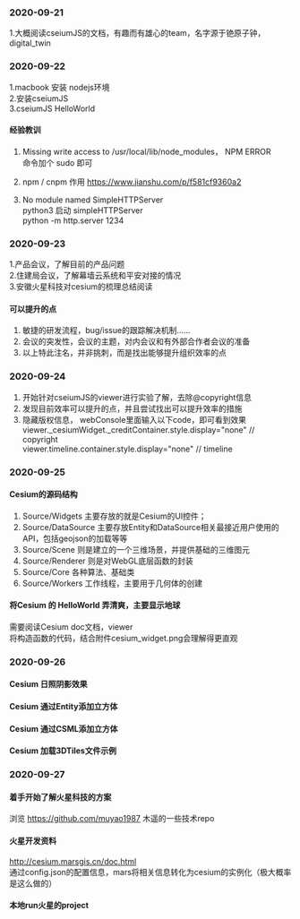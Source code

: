 ### 2020-09-21
1.大概阅读cseiumJS的文档，有趣而有雄心的team，名字源于铯原子钟，digital_twin

### 2020-09-22
1.macbook 安装 nodejs环境   
2.安装cseiumJS     
3.cseiumJS  HelloWorld          


#### 经验教训 
1. Missing write access to /usr/local/lib/node_modules， NPM ERROR    
命令加个 sudo 即可   

2. npm / cnpm 作用
https://www.jianshu.com/p/f581cf9360a2  

3. No module named SimpleHTTPServer    
python3 启动 simpleHTTPServer    
python -m http.server 1234


### 2020-09-23
1.产品会议，了解目前的产品问题     
2.住建局会议，了解幕墙云系统和平安对接的情况   
3.安徽火星科技对cesium的梳理总结阅读   

#### 可以提升的点
1. 敏捷的研发流程，bug/issue的跟踪解决机制……    
2. 会议的突发性，会议的主题，对内会议和有外部合作者会议的准备    
3. 以上特此注名，并非挑刺，而是找出能够提升组织效率的点

### 2020-09-24
1. 开始针对cseiumJS的viewer进行实验了解，去除@copyright信息   
2. 发现目前效率可以提升的点，并且尝试找出可以提升效率的措施      
3. 隐藏版权信息， webConsole里面输入以下code，即可看到效果    
viewer._cesiumWidget._creditContainer.style.display="none" // copyright       
viewer.timeline.container.style.display="none" // timeline     
### 2020-09-25
#### Cesium的源码结构    
1. Source/Widgets 主要存放的就是Cesium的UI控件；      
2. Source/DataSource 主要存放Entity和DataSource相关最接近用户使用的API，包括geojson的加载等等     
3. Source/Scene 则是建立的一个三维场景，并提供基础的三维图元     
4. Source/Renderer 则是对WebGL底层函数的封装      
5. Source/Core 各种算法、基础类       
6. Source/Workers 工作线程，主要用于几何体的创建   

#### 将Cesium 的 HelloWorld 弄清爽，主要显示地球
需要阅读Cesium doc文档，viewer    
将构造函数的代码，结合附件cesium_widget.png会理解得更直观

### 2020-09-26
#### Cesium 日照阴影效果
#### Cesium 通过Entity添加立方体
#### Cesium 通过CSML添加立方体
#### Cesium 加载3DTiles文件示例

### 2020-09-27
#### 着手开始了解火星科技的方案
浏览 https://github.com/muyao1987 木遥的一些技术repo
#### 火星开发资料
http://cesium.marsgis.cn/doc.html     
通过config.json的配置信息，mars将相关信息转化为cesium的实例化（极大概率是这么做的）
#### 本地run火星的project

